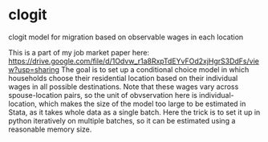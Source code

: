 # clogit
clogit model for migration based on observable wages in each location

This is a part of my job market paper here: https://drive.google.com/file/d/1Odvw_r1a8RxpTdEYvFOd2xjHgrS3DdFs/view?usp=sharing
The goal is to set up a conditional choice model in which households choose their residential location based on their individual wages in all possible destinations. Note that these wages vary across spouse-location pairs, so the unit of obvservation here is individual-location, which makes the size of the model too large to be estimated in Stata, as it takes whole data as a single batch. Here the trick is to set it up in python iteratively on multiple batches, so it can be estimated using a reasonable memory size.
